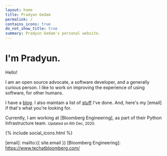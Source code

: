 ```yaml
---
layout: home
title: Pradyun Gedam
permalink: /
contains_icons: true
do_not_show_title: true
summary: Pradyun Gedam's personal website.
---
```


# I'm Pradyun.

Hello!

I am an open source advocate, a software developer, and a generally curious person. I like to work on improving the experience of using software, for other humans.

I have a [blog]. I also maintain a list of [stuff] I've done. And, here's my [email] if that's what you're looking for.

Currently, I am working at [Bloomberg Engineering], as part of their Python Infrastructure team. <small>Updated on 6th Dec, 2020.</small>

{% include social_icons.html %}

[blog]: /blog/
[stuff]: /stuff/
[email]: mailto:{{ site.email }}
[Bloomberg Engineering]: https://www.techatbloomberg.com/
